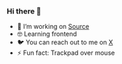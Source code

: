 ### Hi there 👋

- 🚀 I’m working on [Source](https://www.source.hr)
- 🤓 Learning frontend
- 🐦 You can reach out to me on [X](https://x.com/fialaerik)
- ⚡️ Fun fact: Trackpad over mouse
